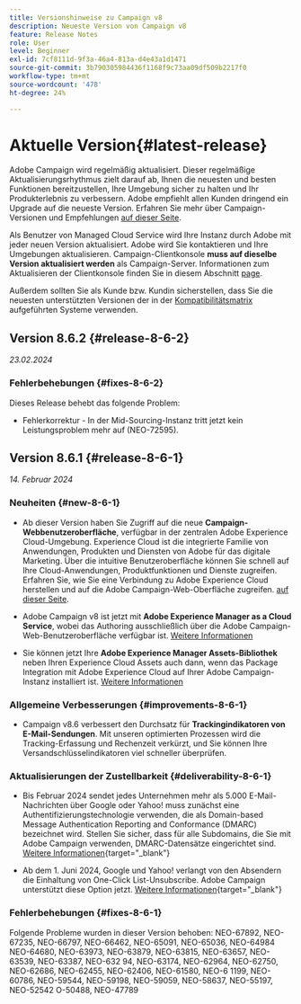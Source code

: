 ```yaml
---
title: Versionshinweise zu Campaign v8
description: Neueste Version von Campaign v8
feature: Release Notes
role: User
level: Beginner
exl-id: 7cf8111d-9f3a-46a4-813a-d4e43a1d1471
source-git-commit: 3b790305984436f1168f9c73aa09df509b2217f0
workflow-type: tm+mt
source-wordcount: '478'
ht-degree: 24%

---
```


# Aktuelle Version{#latest-release}

Adobe Campaign wird regelmäßig aktualisiert. Dieser regelmäßige Aktualisierungsrhythmus zielt darauf ab, Ihnen die neuesten und besten Funktionen bereitzustellen, Ihre Umgebung sicher zu halten und Ihr Produkterlebnis zu verbessern. Adobe empfiehlt allen Kunden dringend ein Upgrade auf die neueste Version. Erfahren Sie mehr über Campaign-Versionen und Empfehlungen [auf dieser Seite](upgrades.md).

Als Benutzer von Managed Cloud Service wird Ihre Instanz durch Adobe mit jeder neuen Version aktualisiert. Adobe wird Sie kontaktieren und Ihre Umgebungen aktualisieren. Campaign-Clientkonsole **muss auf dieselbe Version aktualisiert werden** als Campaign-Server. Informationen zum Aktualisieren der Clientkonsole finden Sie in diesem Abschnitt [page](../start/connect.md#upgrade-ac-console).

Außerdem sollten Sie als Kunde bzw. Kundin sicherstellen, dass Sie die neuesten unterstützten Versionen der in der [Kompatibilitätsmatrix](compatibility-matrix.md) aufgeführten Systeme verwenden. 


## Version 8.6.2 {#release-8-6-2}

_23.02.2024_

### Fehlerbehebungen {#fixes-8-6-2}

Dieses Release behebt das folgende Problem:

* Fehlerkorrektur - In der Mid-Sourcing-Instanz tritt jetzt kein Leistungsproblem mehr auf (NEO-72595).

## Version 8.6.1 {#release-8-6-1}

_14. Februar 2024_

### Neuheiten {#new-8-6-1}

* Ab dieser Version haben Sie Zugriff auf die neue **Campaign-Webbenutzeroberfläche**, verfügbar in der zentralen Adobe Experience Cloud-Umgebung. Experience Cloud ist die integrierte Familie von Anwendungen, Produkten und Diensten von Adobe für das digitale Marketing. Über die intuitive Benutzeroberfläche können Sie schnell auf Ihre Cloud-Anwendungen, Produktfunktionen und Dienste zugreifen. Erfahren Sie, wie Sie eine Verbindung zu Adobe Experience Cloud herstellen und auf die Adobe Campaign-Web-Oberfläche zugreifen. [auf dieser Seite](campaign-ui.md#ac-web-ui).


* Adobe Campaign v8 ist jetzt mit **Adobe Experience Manager as a Cloud Service**, wobei das Authoring ausschließlich über die Adobe Campaign-Web-Benutzeroberfläche verfügbar ist. [Weitere Informationen](../connect/ac-aem.md)

* Sie können jetzt Ihre **Adobe Experience Manager Assets-Bibliothek** neben Ihren Experience Cloud Assets auch dann, wenn das Package Integration mit Adobe Experience Cloud auf Ihrer Adobe Campaign-Instanz installiert ist. [Weitere Informationen](../connect/ac-aem.md#assets-library)

### Allgemeine Verbesserungen {#improvements-8-6-1}

* Campaign v8.6 verbessert den Durchsatz für **Trackingindikatoren von E-Mail-Sendungen**. Mit unseren optimierten Prozessen wird die Tracking-Erfassung und Rechenzeit verkürzt, und Sie können Ihre Versandschlüsselindikatoren viel schneller überprüfen.


### Aktualisierungen der Zustellbarkeit {#deliverability-8-6-1}

* Bis Februar 2024 sendet jedes Unternehmen mehr als 5.000 E-Mail-Nachrichten über Google oder Yahoo! muss zunächst eine Authentifizierungstechnologie verwenden, die als Domain-based Message Authentication Reporting and Conformance (DMARC) bezeichnet wird. Stellen Sie sicher, dass für alle Subdomains, die Sie mit Adobe Campaign verwenden, DMARC-Datensätze eingerichtet sind. [Weitere Informationen](https://experienceleague.adobe.com/docs/deliverability-learn/deliverability-best-practice-guide/additional-resources/technotes/implement-dmarc.html?lang=de){target="_blank"}

* Ab dem 1. Juni 2024, Google und Yahoo! verlangt von den Absendern die Einhaltung von One-Click List-Unsubscribe. Adobe Campaign unterstützt diese Option jetzt. [Weitere Informationen](https://experienceleague.adobe.com/docs/deliverability-learn/deliverability-best-practice-guide/additional-resources/campaign/acc-technical-recommendations.html#one-click-list-unsubscribe){target="_blank"}


### Fehlerbehebungen {#fixes-8-6-1}

Folgende Probleme wurden in dieser Version behoben: NEO-67892, NEO-67235, NEO-66797, NEO-66462, NEO-65091, NEO-65036, NEO-64984 NEO-64680, NEO-63973, NEO-63879, NEO-63815, NEO-63657, NEO-63539, NEO-63387, NEO-632 94, NEO-63174, NEO-62964, NEO-62750, NEO-62686, NEO-62455, NEO-62406, NEO-61580, NEO-6 1199, NEO-60786, NEO-59544, NEO-59198, NEO-59059, NEO-58637, NEO-55197, NEO-52542 O-50488, NEO-47789